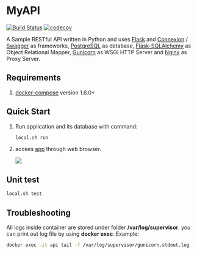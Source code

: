 MyAPI
======

[![Build Status](https://travis-ci.org/budtmo/myAPI.svg?branch=master)](https://travis-ci.org/budtmo/myAPI)
[![codecov](https://codecov.io/gh/budtmo/myAPI/branch/master/graph/badge.svg)](https://codecov.io/gh/budtmo/myAPI)


A Sample RESTful API written in Python and uses [Flask](http://flask.pocoo.org) and [Connexion](https://github.com/zalando/connexion) / [Swagger](http://swagger.io) as frameworks, [PostgreSQL](https://www.postgresql.org) as database, [Flask-SQLAlchemy](http://flask-sqlalchemy.pocoo.org/2.1/) as Object Relational Mapper, [Gunicorn](http://gunicorn.org) as WSGI HTTP Server and [Nginx](https://nginx.org/en/) as Proxy Server.

Requirements
------------
1. [docker-compose](https://docs.docker.com/compose/install/) version 1.6.0+

Quick Start
-----------
1. Run application and its database with command:

	```bash
	local.sh run
	```

2. accees [app](http://127.0.0.1/ui) through web browser.

	![][app]

Unit test
---------
```bash
local.sh test
```

Troubleshooting
---------------
All logs inside container are stored under folder **/var/log/supervisor**. you can print out log file by using **docker exec**. Example:

```bash
docker exec -it api tail -f /var/log/supervisor/gunicorn.stdout.log
```

[app]: <img/app.png>
